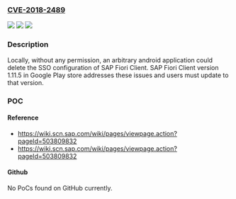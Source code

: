 ### [CVE-2018-2489](https://cve.mitre.org/cgi-bin/cvename.cgi?name=CVE-2018-2489)
![](https://img.shields.io/static/v1?label=Product&message=SAP%20Fiori%20Client&color=blue)
![](https://img.shields.io/static/v1?label=Version&message=%3C1.11.5%20&color=brighgreen)
![](https://img.shields.io/static/v1?label=Vulnerability&message=Missing%20Authorization%20Check&color=brighgreen)

### Description

Locally, without any permission, an arbitrary android application could delete the SSO configuration of SAP Fiori Client. SAP Fiori Client version 1.11.5 in Google Play store addresses these issues and users must update to that version.

### POC

#### Reference
- https://wiki.scn.sap.com/wiki/pages/viewpage.action?pageId=503809832
- https://wiki.scn.sap.com/wiki/pages/viewpage.action?pageId=503809832

#### Github
No PoCs found on GitHub currently.

